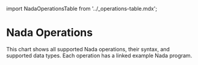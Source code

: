 import NadaOperationsTable from '../\_operations-table.mdx';

# Nada Operations

This chart shows all supported Nada operations, their syntax, and supported data types. Each operation has a linked example Nada program.

<NadaOperationsTable/>